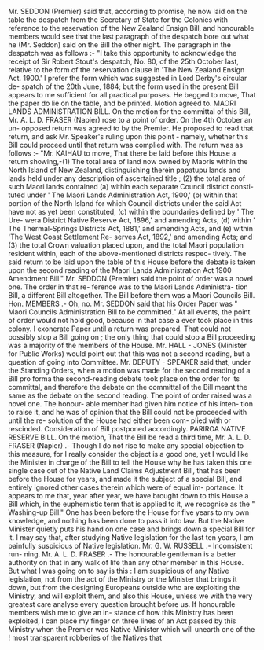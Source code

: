 Mr. SEDDON (Premier) said that, according to promise, he now laid on the table the despatch from the Secretary of State for the Colonies with reference to the reservation of the New Zealand Ensign Bill, and honourable members would see that the last paragraph of the despatch bore out what he (Mr. Seddon) said on the Bill the other night. The paragraph in the despatch was as follows :- "I take this opportunity to acknowledge the receipt of Sir Robert Stout's despatch, No. 80, of the 25th October last, relative to the form of the reservation clause in 'The New Zealand Ensign Act. 1900.' I prefer the form which was suggested in Lord Derby's circular de- spatch of the 20th June, 1884; but the form used in the present Bill appears to me sufficient for all practical purposes. He begged to move, That the paper do lie on the table, and be printed. Motion agreed to. MAORI LANDS ADMINISTRATION BILL. On the motion for the committal of this Bill, Mr. A. L. D. FRASER (Napier) rose to a point of order. On the 4th October an un- opposed return was agreed to by the Premier. He proposed to read that return, and ask Mr. Speaker's ruling upon this point - namely, whether this Bill could proceed until that return was complied with. The return was as follows :- "Mr. KAIHAU to move, That there be laid before this House a return showing,-(1) The total area of land now owned by Maoris within the North Island of New Zealand, distinguishing therein papatupu lands and lands held under any description of ascertained title ; (2) the total area of such Maori lands contained (a) within each separate Council district consti- tuted under ' The Maori Lands Administration Act, 1900,' (b) within that portion of the North Island for which Council districts under the said Act have not as yet been constituted, (c) within the boundaries defined by ' The Ure- wera District Native Reserve Act, 1896,' and amending Acts, (d) within ' The Thermal-Springs Districts Act, 1881,' and amending Acts, and (e) within 'The West Coast Settlement Re- serves Act, 1892,' and amending Acts; and (3) the total Crown valuation placed upon, and the total Maori population resident within, each of the above-mentioned districts respec- tively. The said return to be laid upon the table of this House before the debate is taken upon the second reading of the Maori Lands Administration Act 1900 Amendment Bill." Mr. SEDDON (Premier) said the point of order was a novel one. The order in that re- ference was to the Maori Lands Administra- tion Bill, a different Bill altogether. The Bill before them was a Maori Councils Bill. Hon. MEMBERS .- Oh, no. Mr. SEDDON said that his Order Paper was " Maori Councils Administration Bill to be committed." At all events, the point of order would not hold good, because in that case a ever took place in this colony. I exonerate Paper until a return was prepared. That could not possibly stop a Bill going on ; the only thing that could stop a Bill proceeding was a majority of the members of the House. Mr. HALL - JONES (Minister for Public Works) would point out that this was not a second reading, but a question of going into Committee. Mr. DEPUTY - SPEAKER said that, under the Standing Orders, when a motion was made for the second reading of a Bill pro forma the second-reading debate took place on the order for its committal, and therefore the debate on the committal of the Bill meant the same as the debate on the second reading. The point of order raised was a novel one. The honour- able member had given him notice of his inten- tion to raise it, and he was of opinion that the Bill could not be proceeded with until the re- solution of the House had either been com- plied with or rescinded. Consideration of Bill postponed accordingly. PARIROA NATIVE RESERVE BILL. On the motion, That the Bill be read a third time, Mr. A. L. D. FRASER (Napier) .- Though I do not rise to make any special objection to this measure, for I really consider the object is a good one, yet I would like the Minister in charge of the Bill to tell the House why he has taken this one single case out of the Native Land Claims Adjustment Bill, that has been before the House for years, and made it the subject of a special Bill, and entirely ignored other cases therein which were of equal im- portance. It appears to me that, year after year, we have brought down to this House a Bill which, in the euphemistic term that is applied to it, we recognise as the " Washing-up Bill." One has been before the House for five years to my own knowledge, and nothing has been done to pass it into law. But the Native Minister quietly puts his hand on one case and brings down a special Bill for it. I may say that, after studying Native legislation for the last ten years, I am painfully suspicious of Native legislation. Mr. G. W. RUSSELL .- Inconsistent run- ning. Mr. A. L. D. FRASER .- The honourable gentleman is a better authority on that in any walk of life than any other member in this House. But what I was going on to say is this : I am suspicious of any Native legislation, not from the act of the Ministry or the Minister that brings it down, but from the designing Europeans outside who are exploiting the Ministry, and will exploit them, and also this House, unless we with the very greatest care analyse every question brought before us. If honourable members wish me to give an in- stance of how this Ministry has been exploited, I can place my finger on three lines of an Act passed by this Ministry when the Premier was Native Minister which will unearth one of the ! most transparent robberies of the Natives that 